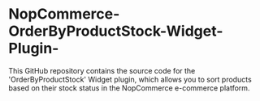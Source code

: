 # NopCommerce-OrderByProductStock-Widget-Plugin-
This GitHub repository contains the source code for the 'OrderByProductStock' Widget plugin, which allows you to sort products based on their stock status in the NopCommerce e-commerce platform.
